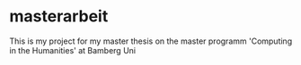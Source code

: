 # masterarbeit

This is my project for my master thesis on the master programm 'Computing in the Humanities' at Bamberg Uni
